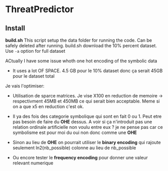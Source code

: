 # ThreatPredictor

## Install

**build.sh**
This script setup the data folder for running the code.
Can be safely deleted after running.
build.sh download the 10% percent dataset.
Use `-a` option for full dataset



ACtually I have some issue whoth one hot encoding of the symbolic data

- It uses a lot OF SPACE. 4.5 GB pour le 10% dataset donc ça serait 45GB pour le dataset total

Je vais l'optimiser:
- Utilisation de sparce matrices. Je vise X100 en reduction de memoire -> respectivment 45MB et 450MB ce qui serait bien acceptable. Meme si on a que x5 en reduction c'est ok.
- Il ya des fois des categorie symbolique qui sont en fait 0 ou 1. Peut etre pas besoin de faire du **OHE** dessus. A voir si ça n'introduit pas une relation ordinale artificielle non voulu entre eux ? je ne pense pas car ce symbolisme est pour moi du oui non donc comme une **OHE**

- Sinon au lieu de **OHE** on pourrait utiliser le **binary encoding** qui rajoute seulement ln2(nb_possible) colonne au lieu de nb_possible
- Ou encore tester le **frequency encoding** pour donner une valeur relevant numerique
